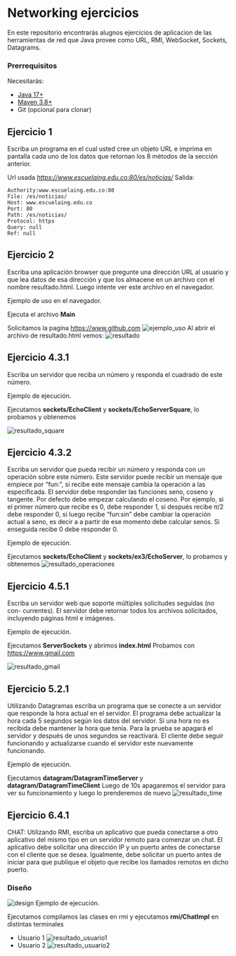 # Networking ejercicios

En este repositorio encontrarás alugnos ejercicios de aplicacion de las herramientas
de red que Java provee como URL, RMI, WebSocket, Sockets, Datagrams.
### Prerrequisitos

Necesitarás:

- [Java 17+](https://jdk.java.net/)
- [Maven 3.8+](https://maven.apache.org/install.html)
- Git (opcional para clonar)
## Ejercicio 1
Escriba un programa en el cual usted cree un objeto URL e imprima en
pantalla cada uno de los datos que retornan los 8 métodos de la sección anterior.

Url usada *https://www.escuelaing.edu.co:80/es/noticias/*
Salida:

```
Authority:www.escuelaing.edu.co:80
File: /es/noticias/
Host: www.escuelaing.edu.co
Port: 80
Path: /es/noticias/
Protocol: https
Query: null
Ref: null
```

## Ejercicio 2
Escriba una aplicación browser que pregunte una dirección URL al usuario
y que lea datos de esa dirección y que los almacene en un archivo con el nombre
resultado.html.
Luego intente ver este archivo en el navegador.

Ejemplo de uso en el navegador.

Ejecuta el archivo **Main**

Solicitamos la pagina https://www.github.com
![ejemplo_uso](assets/1.png)
Al abrir el archivo de resultado.html vemos:
![resultado](assets/2.png)

## Ejercicio 4.3.1
Escriba un servidor que reciba un número y responda el cuadrado de este
número.

Ejemplo de ejecución.

Ejecutamos **sockets/EchoClient** y **sockets/EchoServerSquare**, lo probamos y obtenemos

![resultado_square](assets/3.png)

## Ejercicio 4.3.2
Escriba un servidor que pueda recibir un número y responda con un operación sobre este número. Este servidor puede recibir un mensaje que empiece por
“fun:”, si recibe este mensaje cambia la operación a las especificada. El servidor
debe responder las funciones seno, coseno y tangente. Por defecto debe empezar
calculando el coseno. Por ejemplo, si el primer número que recibe es 0, debe
responder 1, si después recibe π/2 debe responder 0, si luego recibe “fun:sin”
debe cambiar la operación actual a seno, es decir a a partir de ese momento
debe calcular senos. Si enseguida recibe 0 debe responder 0.

Ejemplo de ejecución.

Ejecutamos **sockets/EchoClient** y **sockets/ex3/EchoServer**, lo probamos y obtenemos
![resultado_operaciones](assets/4.png)

## Ejercicio 4.5.1
Escriba un servidor web que soporte múltiples solicitudes seguidas (no con-
currentes). El servidor debe retornar todos los archivos solicitados, incluyendo
páginas html e imágenes.

Ejemplo de ejecución.

Ejecutamos **ServerSockets** y abrimos **index.html** 
Probamos con https://www.gmail.com

![resultado_gmail](assets/5.png)

## Ejercicio 5.2.1
Utilizando Datagramas escriba un programa que se conecte a un servidor
que responde la hora actual en el servidor. El programa debe actualizar la hora
cada 5 segundos según los datos del servidor. Si una hora no es recibida debe
mantener la hora que tenía. Para la prueba se apagará el servidor y después de
unos segundos se reactivará. El cliente debe seguir funcionando y actualizarse
cuando el servidor este nuevamente funcionando.

Ejemplo de ejecución.

Ejecutamos **datagram/DatagramTimeServer** y **datagram/DatagramTimeClient**
Luego de 10s apagaremos el servidor para ver su funcionamiento y luego lo prenderemos de nuevo
![resultado_time](assets/6.png)

## Ejercicio 6.4.1

CHAT: Utilizando RMI, escriba un aplicativo que pueda conectarse a otro
aplicativo del mismo tipo en un servidor remoto para comenzar un chat. El
aplicativo debe solicitar una dirección IP y un puerto antes de conectarse con el
cliente que se desea. Igualmente, debe solicitar un puerto antes de iniciar para
que publique el objeto que recibe los llamados remotos en dicho puerto.

### Diseño
![design](assets/img.png)
Ejemplo de ejecución.

Ejecutamos compilamos las clases en rmi y ejecutamos **rmi/ChatImpl** en distintas terminales

* Usuario 1
  ![resultado_usuario1](assets/7.png)
* Usuario 2
  ![resultado_usuario2](assets/8.png)
